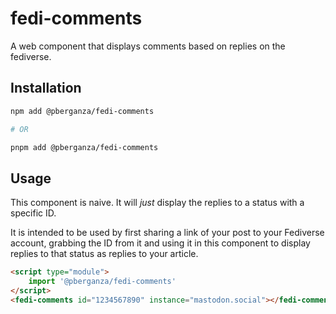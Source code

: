 # fedi-comments

A web component that displays comments based on replies on the fediverse.

## Installation

```bash
npm add @pberganza/fedi-comments

# OR

pnpm add @pberganza/fedi-comments
```

## Usage

This component is naive. It will _just_ display the replies to a status with a specific ID.

It is intended to be used by first sharing a link of your post to your Fediverse account, grabbing the ID from
it and using it in this component to display replies to that status as replies to your article.

```html
<script type="module">
    import '@pberganza/fedi-comments'
</script>
<fedi-comments id="1234567890" instance="mastodon.social"></fedi-comments>
```
